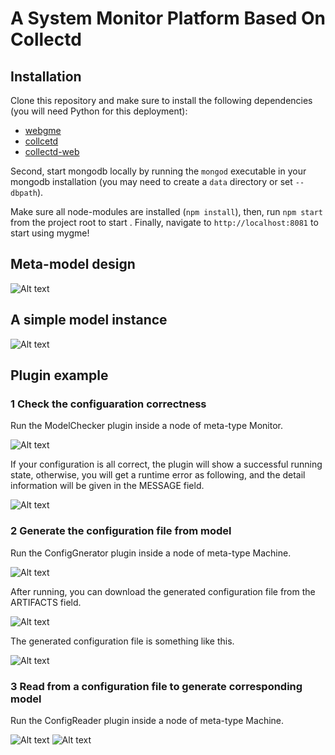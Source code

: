 # A System Monitor Platform Based On Collectd
## Installation
Clone this repository and make sure to install the following dependencies (you will need Python for this deployment):
- [webgme](https://webgme.readthedocs.io/en/latest/getting_started/dependencies.html)
- [collcetd](https://collectd.org)
- [collectd-web](https://www.tecmint.com/install-collectd-and-collectd-web-to-monitor-server-resources-in-linux)

Second, start mongodb locally by running the `mongod` executable in your mongodb installation (you may need to create a `data` directory or set `--dbpath`).

Make sure all node-modules are installed (`npm install`), then, run `npm start` from the project root to start . Finally, navigate to `http://localhost:8081` to start using mygme!

## Meta-model design
![Alt text](./img/screenshots/domain.png "")
## A simple model instance
![Alt text](./img/screenshots/project_instance.png "")
## Plugin example
### 1 Check the configuaration correctness

Run the ModelChecker plugin inside a node of meta-type Monitor.

![Alt text](./img/screenshots/plugin_check1.png "")

If your configuration is all correct, the plugin will show a successful running state, otherwise, you will get a runtime error as following, and the detail information will be given in the MESSAGE field.

![Alt text](./img/screenshots/plugin_check2.png "")

### 2 Generate the configuration file from model

Run the ConfigGnerator plugin inside a node of meta-type Machine.

![Alt text](./img/screenshots/plugin_gene1.png "")

After running, you can download the generated configuration file from the ARTIFACTS field.

![Alt text](./img/screenshots/plugin_gene2.png "")

The generated configuration file is something like this.

![Alt text](./img/screenshots/plugin_gene3.png "")

### 3 Read from a configuration file to generate corresponding model

Run the ConfigReader plugin inside a node of meta-type Machine.

![Alt text](./img/screenshots/plugin_read1.png "")
![Alt text](./img/screenshots/plugin_read2.png "")
